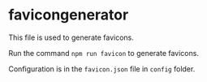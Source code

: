 # favicongenerator

This file is used to generate favicons.

Run the command `npm run favicon` to generate favicons.

Configuration is in the `favicon.json` file in `config` folder.
